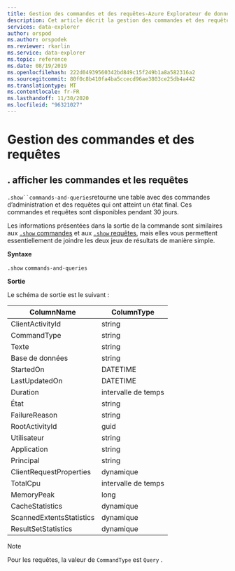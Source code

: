 ```yaml
---
title: Gestion des commandes et des requêtes-Azure Explorateur de données
description: Cet article décrit la gestion des commandes et des requêtes dans Azure Explorateur de données.
services: data-explorer
author: orspod
ms.author: orspodek
ms.reviewer: rkarlin
ms.service: data-explorer
ms.topic: reference
ms.date: 08/19/2019
ms.openlocfilehash: 222d04939560342bd849c15f249b1a8a582316a2
ms.sourcegitcommit: 80f0c8b410fa4ba5ccecd96ae3803ce25db4a442
ms.translationtype: MT
ms.contentlocale: fr-FR
ms.lasthandoff: 11/30/2020
ms.locfileid: "96321027"
---
```

# <a name="commands-and-queries-management"></a>Gestion des commandes et des requêtes

## <a name="show-commands-and-queries"></a>. afficher les commandes et les requêtes 

`.show``commands-and-queries`retourne une table avec des commandes d’administration et des requêtes qui ont atteint un état final. Ces commandes et requêtes sont disponibles pendant 30 jours.

Les informations présentées dans la sortie de la commande sont similaires aux [ `.show` commandes](commands.md) et aux [ `.show` requêtes](queries.md), mais elles vous permettent essentiellement de joindre les deux jeux de résultats de manière simple.

**Syntaxe**

`.show` `commands-and-queries`
 
**Sortie**
 
Le schéma de sortie est le suivant :

| ColumnName               | ColumnType |
|--------------------------|------------|
| ClientActivityId         | string     |
| CommandType              | string     |
| Texte                     | string     |
| Base de données                 | string     |
| StartedOn                | DATETIME   |
| LastUpdatedOn            | DATETIME   |
| Duration                 | intervalle de temps   |
| État                    | string     |
| FailureReason            | string     |
| RootActivityId           | guid       |
| Utilisateur                     | string     |
| Application              | string     |
| Principal                | string     |
| ClientRequestProperties  | dynamique    |
| TotalCpu                 | intervalle de temps   |
| MemoryPeak               | long       |
| CacheStatistics          | dynamique    |
| ScannedExtentsStatistics | dynamique    |
| ResultSetStatistics      | dynamique    |

> [!NOTE]
> Pour les requêtes, la valeur de `CommandType` est `Query` .
